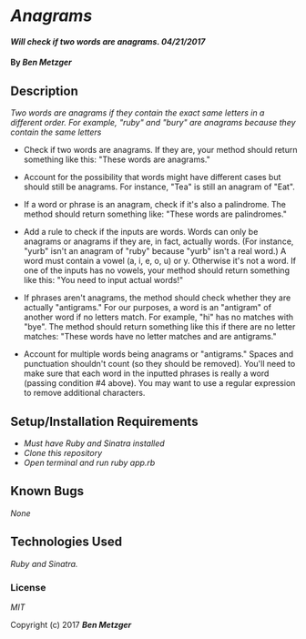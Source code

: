 <!-- template tricks:
-to change pairs to .pairs, "mv pairs .pairs"
-to delete the .git, "rm -rf .git"  -->


# _Anagrams_

#### _Will check if two words are anagrams. 04/21/2017_

#### By _**Ben Metzger**_

## Description

_Two words are anagrams if they contain the exact same letters in a different order. For example, "ruby" and "bury" are anagrams because they contain the same letters_

* Check if two words are anagrams. If they are, your method should return something like this: "These words are anagrams."

* Account for the possibility that words might have different cases but should still be anagrams. For instance, "Tea" is still an anagram of "Eat".

* If a word or phrase is an anagram, check if it's also a palindrome. The method should return something like: "These words are palindromes."

* Add a rule to check if the inputs are words. Words can only be anagrams or anagrams if they are, in fact, actually words. (For instance, "yurb" isn't an anagram of "ruby" because "yurb" isn't a real word.) A word must contain a vowel (a, i, e, o, u) or y. Otherwise it's not a word. If one of the inputs has no vowels, your method should return something like this: "You need to input actual words!"

* If phrases aren't anagrams, the method should check whether they are actually "antigrams." For our purposes, a word is an "antigram" of another word if no letters match. For example, "hi" has no matches with "bye". The method should return something like this if there are no letter matches: "These words have no letter matches and are antigrams."

* Account for multiple words being anagrams or "antigrams." Spaces and punctuation shouldn't count (so they should be removed). You'll need to make sure that each word in the inputted phrases is really a word (passing condition #4 above). You may want to use a regular expression to remove additional characters.

## Setup/Installation Requirements

* _Must have Ruby and Sinatra installed_
* _Clone this repository_
* _Open terminal and run ruby app.rb_

## Known Bugs

_None_


## Technologies Used

_Ruby and Sinatra._

### License

  *MIT*

Copyright (c) 2017 **_Ben Metzger_**

